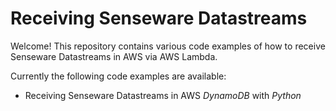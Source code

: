 # Receiving Senseware Datastreams

Welcome! This repository contains various code examples of how to receive Senseware Datastreams in AWS via AWS Lambda. 

Currently the following code examples are available:

 - Receiving Senseware Datastreams in AWS *DynamoDB* with *Python*
